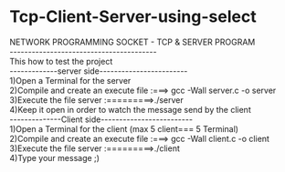 # Tcp-Client-Server-using-select
 NETWORK PROGRAMMING SOCKET - TCP &amp; SERVER PROGRAM<br>
----------------------------------------<br>
This how to test the project<br>
-------------server side------------------------<br>
1)Open a Terminal for the server<br>
2)Compile and create an execute file :===> gcc -Wall server.c -o server<br>
3)Execute the file server :=========>./server<br>
4)Keep it open in order to watch the message send by the client<br> 
--------------Client side-------------------------<br>
1)Open a Terminal for the client (max 5 client=== 5 Terminal)<br>
2)Compile and create an execute file :===> gcc -Wall client.c -o client<br>
3)Execute the file server :=========>./client<br>
4)Type your message ;)<br>
